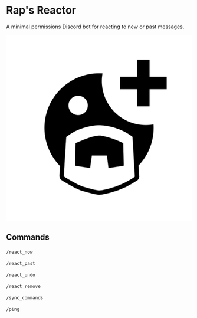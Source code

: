 # Rap's Reactor 
A minimal permissions Discord bot for reacting to new or past messages.

![Alt text](imgs/avatar/Rap's%20Reactor%20Avatar.png "Rap's Reactor Avatar")

## Commands

`/react_now`

`/react_past`

`/react_undo`

`/react_remove`

`/sync_commands`

`/ping`